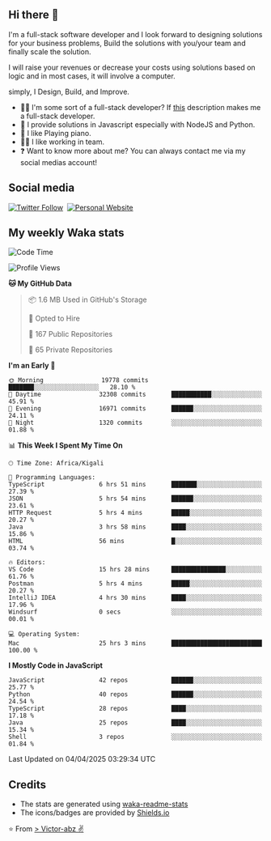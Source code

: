 ## Hi there 👋
I'm a full-stack software developer and I look forward to designing solutions for your business problems, Build the solutions with you/your team and finally scale the solution.

I will raise your revenues or decrease your costs using solutions based on logic and in most cases, it will involve a computer.

simply, I Design, Build, and Improve.

- 👨‍💻 I'm some sort of a full-stack developer? If [this](https://www.w3schools.com/whatis/whatis_fullstack.asp) description makes me a full-stack developer.
- 🌱 I provide solutions in Javascript especially with NodeJS and Python. 
- 🎹 I like Playing piano.
- 👯‍♀️ I like working in team.
- ❓ Want to know more about me? You can always contact me via my social medias account!

## Social media
[![Twitter Follow](https://img.shields.io/twitter/follow/vicky_abz?color=%231DA1F2&label=Twitter&style=for-the-badge&logo=twitter&logoColor=ffffff)](https://twitter.com/vicky_abz)
‎‎ [![Personal Website](https://img.shields.io/static/v1?label=visit&message=victor-abz.com&color=%235F021F&style=for-the-badge)](https://victor-abz.com/)

## My weekly Waka stats
<!--START_SECTION:waka-->
![Code Time](http://img.shields.io/badge/Code%20Time-1%2C383%20hrs%209%20mins-blue)

![Profile Views](http://img.shields.io/badge/Profile%20Views-0-blue)

**🐱 My GitHub Data** 

> 📦 1.6 MB Used in GitHub's Storage 
 > 
> 💼 Opted to Hire
 > 
> 📜 167 Public Repositories 
 > 
> 🔑 65 Private Repositories 
 > 
**I'm an Early 🐤** 

```text
🌞 Morning                19778 commits       ███████░░░░░░░░░░░░░░░░░░   28.10 % 
🌆 Daytime                32308 commits       ███████████░░░░░░░░░░░░░░   45.91 % 
🌃 Evening                16971 commits       ██████░░░░░░░░░░░░░░░░░░░   24.11 % 
🌙 Night                  1320 commits        ░░░░░░░░░░░░░░░░░░░░░░░░░   01.88 % 
```


📊 **This Week I Spent My Time On** 

```text
🕑︎ Time Zone: Africa/Kigali

💬 Programming Languages: 
TypeScript               6 hrs 51 mins       ███████░░░░░░░░░░░░░░░░░░   27.39 % 
JSON                     5 hrs 54 mins       ██████░░░░░░░░░░░░░░░░░░░   23.61 % 
HTTP Request             5 hrs 4 mins        █████░░░░░░░░░░░░░░░░░░░░   20.27 % 
Java                     3 hrs 58 mins       ████░░░░░░░░░░░░░░░░░░░░░   15.86 % 
HTML                     56 mins             █░░░░░░░░░░░░░░░░░░░░░░░░   03.74 % 

🔥 Editors: 
VS Code                  15 hrs 28 mins      ███████████████░░░░░░░░░░   61.76 % 
Postman                  5 hrs 4 mins        █████░░░░░░░░░░░░░░░░░░░░   20.27 % 
IntelliJ IDEA            4 hrs 30 mins       ████░░░░░░░░░░░░░░░░░░░░░   17.96 % 
Windsurf                 0 secs              ░░░░░░░░░░░░░░░░░░░░░░░░░   00.01 % 

💻 Operating System: 
Mac                      25 hrs 3 mins       █████████████████████████   100.00 % 
```

**I Mostly Code in JavaScript** 

```text
JavaScript               42 repos            ██████░░░░░░░░░░░░░░░░░░░   25.77 % 
Python                   40 repos            ██████░░░░░░░░░░░░░░░░░░░   24.54 % 
TypeScript               28 repos            ████░░░░░░░░░░░░░░░░░░░░░   17.18 % 
Java                     25 repos            ████░░░░░░░░░░░░░░░░░░░░░   15.34 % 
Shell                    3 repos             ░░░░░░░░░░░░░░░░░░░░░░░░░   01.84 % 
```




 Last Updated on 04/04/2025 03:29:34 UTC
<!--END_SECTION:waka-->

## Credits
- The stats are generated using [waka-readme-stats](https://github.com/anmol098/waka-readme-stats)
- The icons/badges are provided by [Shields.io](https://shields.io/)

⭐️ From [> Victor-abz ✌](https://victor-abz.com/)
